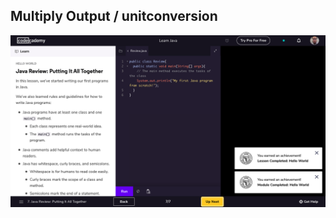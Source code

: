 ## Multiply Output / unitconversion

![image](https://github.com/Briandepalmas/unitconversion/blob/master/codeAcademy.png)
